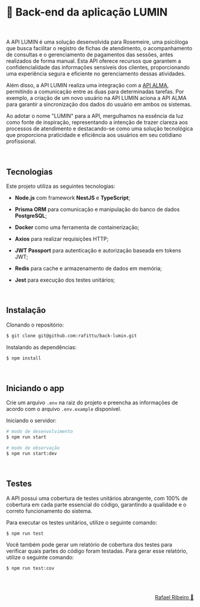 # 🌼 Back-end da aplicação LUMIN

###

<br>

A API LUMIN é uma solução desenvolvida para Rosemeire, uma psicóloga que busca facilitar o registro de fichas de atendimento, o acompanhamento de consultas e o gerenciamento de pagamentos das sessões, antes realizados de forma manual. Esta API oferece recursos que garantem a confidencialidade das informações sensíveis dos clientes, proporcionando uma experiência segura e eficiente no gerenciamento dessas atividades.

Além disso, a API LUMIN realiza uma integração com a <a href="https://github.com/rafittu/back-alma" target="_blank">API ALMA</a>, permitindo a comunicação entre as duas para determinadas tarefas. Por exemplo, a criação de um novo usuário na API LUMIN aciona a API ALMA para garantir a sincronização dos dados do usuário em ambos os sistemas. 

Ao adotar o nome "LUMIN" para a API, mergulhamos na essência da luz como fonte de inspiração, representando a intenção de trazer clareza aos processos de atendimento e destacando-se como uma solução tecnológica que proporciona praticidade e eficiência aos usuários em seu cotidiano profissional.

<br>

## Tecnologias

Este projeto utiliza as seguintes tecnologias:

- **Node.js** com framework **NestJS** e **TypeScript**;
- **Prisma ORM** para comunicação e manipulação do banco de dados **PostgreSQL**;
- **Docker** como uma ferramenta de containerização;

- **Axios** para realizar requisições HTTP;
- **JWT Passport** para autenticação e autorização baseada em tokens JWT;
- **Redis** para cache e armazenamento de dados em memória;

- **Jest** para execução dos testes unitários;

<br>

## Instalação

Clonando o repositório:

```bash
$ git clone git@github.com:rafittu/back-lumin.git
```

Instalando as dependências:

```bash
$ npm install
```

<br>

## Iniciando o app

Crie um arquivo `.env` na raiz do projeto e preencha as informações de acordo com o arquivo `.env.example` disponível.

Iniciando o servidor:

```bash
# modo de desenvolvimento
$ npm run start

# modo de observação
$ npm run start:dev
```

<br>

## Testes

A API possui uma cobertura de testes unitários abrangente, com 100% de cobertura em cada parte essencial do código, garantindo a qualidade e o correto funcionamento do sistema.

Para executar os testes unitários, utilize o seguinte comando:

```bash
$ npm run test
```

Você também pode gerar um relatório de cobertura dos testes para verificar quais partes do código foram testadas. Para gerar esse relatório, utilize o seguinte comando:

```bash
$ npm run test:cov
```

<br>

##

<p align="right">
  <a href="https://www.linkedin.com/in/rafittu/">Rafael Ribeiro 🚀</a>
</p>

